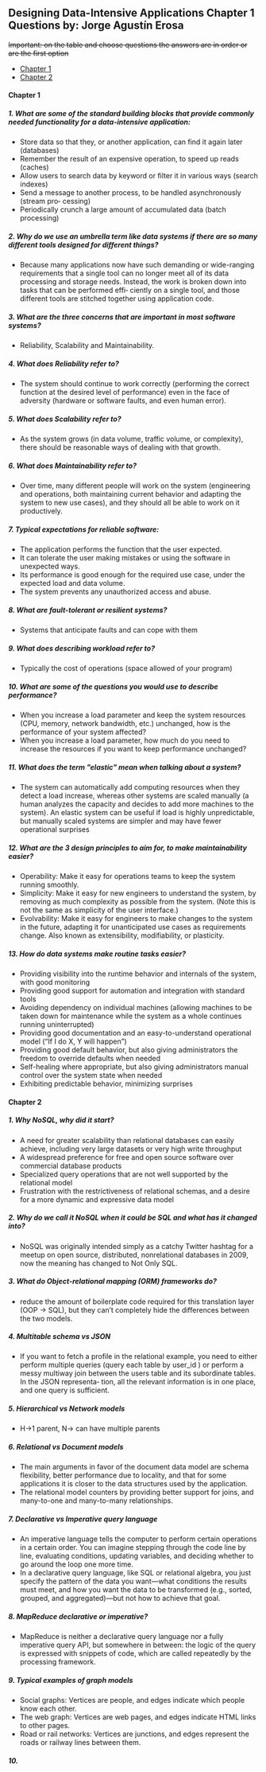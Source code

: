 ## Designing Data-Intensive Applications Chapter 1 Questions by: Jorge Agustín Erosa

~~Important: on the table and choose questions the answers are in order or are the first option~~

- [Chapter 1](#chapter-1)
- [Chapter 2](#chapter-2)
  


#### Chapter 1

##### 1. What are some of the standard building blocks that provide commonly needed functionality for a data-intensive application: 
  - Store data so that they, or another application, can find it again later (databases)
  - Remember the result of an expensive operation, to speed up reads (caches)
  - Allow users to search data by keyword or filter it in various ways (search indexes)
  - Send a message to another process, to be handled asynchronously (stream pro‐
cessing)
  - Periodically crunch a large amount of accumulated data (batch processing)
  
##### 2. Why do we use an umbrella term like data systems if there are so many different tools designed for different things?
  - Because many applications now have such demanding or wide-ranging requirements that a single tool can no longer meet all of its data processing and storage needs. Instead, the work is broken down into tasks that can be performed effi‐
ciently on a single tool, and those different tools are stitched together using application code.

##### 3. What are the three concerns that are important in most software systems?
  - Reliability, Scalability and Maintainability.

##### 4. What does Reliability refer to?
  - The system should continue to work correctly (performing the correct function at the desired level of performance) even in the face of adversity (hardware or software faults, and even human error).

##### 5. What does Scalability refer to?
  - As the system grows (in data volume, traffic volume, or complexity), there should be reasonable ways of dealing with that growth. 

##### 6. What does Maintainability refer to?
  - Over time, many different people will work on the system (engineering and operations, both maintaining current behavior and adapting the system to new use cases), and they should all be able to work on it productively.

##### 7. Typical expectations for reliable software:
  - The application performs the function that the user expected.
  - It can tolerate the user making mistakes or using the software in unexpected ways.
  - Its performance is good enough for the required use case, under the expected load and data volume.
  - The system prevents any unauthorized access and abuse.

##### 8. What are fault-tolerant or resilient systems?
  - Systems that anticipate faults and can cope with them

##### 9. What does describing workload refer to?
  - Typically the cost of operations (space allowed of your program)

##### 10. What are some of the questions you would use to describe performance?
  - When you increase a load parameter and keep the system resources (CPU, memory, network bandwidth, etc.) unchanged, how is the performance of your system affected?
  - When you increase a load parameter, how much do you need to increase the resources if you want to keep performance unchanged?
  
##### 11. What does the term "elastic" mean when talking about a system?
  - The system can automatically add computing resources when they detect a load increase, whereas other systems are scaled manually (a human analyzes the capacity and decides to add more machines to the system). An elastic system can be useful if load is highly unpredictable, but manually scaled systems are simpler and may have fewer operational surprises
  
##### 12. What are the 3 design principles to aim for, to make maintainability easier?
  - Operability: Make it easy for operations teams to keep the system running smoothly.
  - Simplicity: Make it easy for new engineers to understand the system, by removing as much complexity as possible from the system. (Note this is not the same as simplicity of the user interface.)
  - Evolvability: Make it easy for engineers to make changes to the system in the future, adapting it for unanticipated use cases as requirements change. Also known as extensibility, modifiability, or plasticity.
  
##### 13. How do data systems make routine tasks easier?
  - Providing visibility into the runtime behavior and internals of the system, with good monitoring
  - Providing good support for automation and integration with standard tools   
  - Avoiding dependency on individual machines (allowing machines to be taken down for maintenance while the system as a whole continues running uninterrupted)
  - Providing good documentation and an easy-to-understand operational model (“If I do X, Y will happen”)
  - Providing good default behavior, but also giving administrators the freedom to override defaults when needed
  - Self-healing where appropriate, but also giving administrators manual control over the system state when needed
  - Exhibiting predictable behavior, minimizing surprises 
  

#### Chapter 2

##### 1. Why NoSQL, why did it start?
  - A need for greater scalability than relational databases can easily achieve, including very large datasets or very high write throughput
  - A widespread preference for free and open source software over commercial database products
  - Specialized query operations that are not well supported by the relational model
  - Frustration with the restrictiveness of relational schemas, and a desire for a more dynamic and expressive data model
  
##### 2. Why do we call it NoSQL when it could be SQL and what has it changed into?
  - NoSQL was originally intended simply as a catchy Twitter hashtag for a meetup on open source, distributed, nonrelational databases in 2009, now the meaning has changed to Not Only SQL.
  
##### 3. What do Object-relational mapping (ORM) frameworks do?
  - reduce the amount of boilerplate code required for this translation layer (OOP -> SQL), but they can’t completely hide the differences between the two models.
  
##### 4. Multitable schema vs JSON
  - If you want to fetch a profile in the relational example, you need to either perform multiple queries (query each table by user_id ) or perform a messy multiway join between the users table and its subordinate tables. In the JSON representa‐
tion, all the relevant information is in one place, and one query is sufficient.

##### 5. Hierarchical vs Network models
  - H->1 parent, N-> can have multiple parents
  
##### 6. Relational vs Document models
  - The main arguments in favor of the document data model are schema flexibility, better performance due to locality, and that for some applications it is closer to the data structures used by the application.
  - The relational model counters by providing better support for joins, and many-to-one and many-to-many relationships.

##### 7. Declarative vs Imperative query language
  - An imperative language tells the computer to perform certain operations in a certain order. You can imagine stepping through the code line by line, evaluating conditions, updating variables, and deciding whether to go around the loop one more time.
  - In a declarative query language, like SQL or relational algebra, you just specify the pattern of the data you want—what conditions the results must meet, and how you want the data to be transformed (e.g., sorted, grouped, and aggregated)—but not how to achieve that goal.

##### 8. MapReduce declarative or imperative?
  - MapReduce is neither a declarative query language nor a fully imperative query API, but somewhere in between: the logic of the query is expressed with snippets of code, which are called repeatedly by the processing framework.

##### 9. Typical examples of graph models
  - Social graphs: Vertices are people, and edges indicate which people know each other.
  - The web graph: Vertices are web pages, and edges indicate HTML links to other pages.
  - Road or rail networks: Vertices are junctions, and edges represent the roads or railway lines between them.
  
##### 10.
